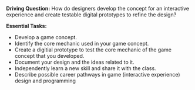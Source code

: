 **Driving Question:** How do designers develop the concept for an interactive experience and create testable digital prototypes to refine the design?

**Essential Tasks:**

* Develop a game concept.
* Identify the core mechanic used in your game concept.
* Create a digitial prototype to test the core mechanic of the game concept that you developed.
* Document your design and the ideas related to it.
* Independently learn a new skill and share it with the class.
* Describe possible career pathways in game (interactive experience) design and programming

